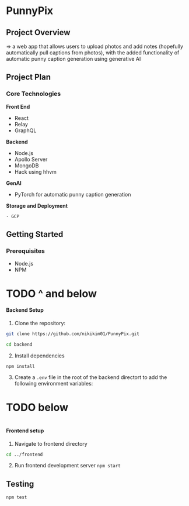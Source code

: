 # PunnyPix

## Project Overview

=> a web app that allows users to upload photos and add notes (hopefully automatically pull captions from photos), with the added functionality of automatic punny caption generation using generative AI

## Project Plan

### Core Technologies

**Front End**

- React
- Relay
- GraphQL

**Backend**

- Node.js
- Apollo Server
- MongoDB
- Hack using hhvm

**GenAI**

- PyTorch for automatic punny caption generation

**Storage and Deployment**

    - GCP

## Getting Started

### Prerequisites

- Node.js
- NPM

# TODO ^ and below

#### Backend Setup

1. Clone the repository:

```bash
git clone https://github.com/nikikim01/PunnyPix.git

cd backend
```

2. Install dependencies

```bash
npm install
```

3. Create a `.env` file in the root of the backend directort to add the following environment variables:

# TODO below

```

```

#### Frontend setup

1. Navigate to frontend directory

```bash
cd ../frontend
```

2. Run frontend development server
   `npm start`

## Testing

`npm test`
